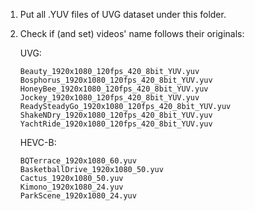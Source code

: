 1. Put all .YUV files of UVG dataset under this folder.
2. Check if (and set) videos' name follows their originals:
   
    UVG:
    ```
    Beauty_1920x1080_120fps_420_8bit_YUV.yuv      
    Bosphorus_1920x1080_120fps_420_8bit_YUV.yuv
    HoneyBee_1920x1080_120fps_420_8bit_YUV.yuv  
    Jockey_1920x1080_120fps_420_8bit_YUV.yuv   
    ReadySteadyGo_1920x1080_120fps_420_8bit_YUV.yuv
    ShakeNDry_1920x1080_120fps_420_8bit_YUV.yuv
    YachtRide_1920x1080_120fps_420_8bit_YUV.yuv
    ```

    HEVC-B:
    ```
    BQTerrace_1920x1080_60.yuv      
    BasketballDrive_1920x1080_50.yuv
    Cactus_1920x1080_50.yuv  
    Kimono_1920x1080_24.yuv   
    ParkScene_1920x1080_24.yuv
    ```
